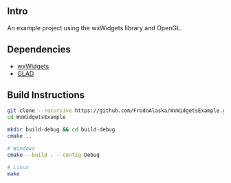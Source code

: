 ## Intro 

An example project using the wxWidgets library and OpenGL. 

## Dependencies 

- [wxWidgets]()
- [GLAD]()

## Build Instructions 

```bash
git clone --recursive https://github.com/FrodoAlaska/WxWidgetsExample.git
cd WxWidgetsExample
```

```bash
mkdir build-debug && cd build-debug
cmake .. 
```

```bash
# Windows 
cmake --build . --config Debug

# Linux 
make 
```
